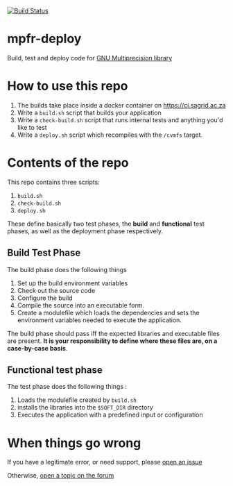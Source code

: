 [![Build Status](https://ci.sagrid.ac.za/buildStatus/icon?job=mpfr-deploy)](https://ci.sagrid.ac.za/job/mpfr-deploy)

# mpfr-deploy

Build, test and deploy code for [GNU Multiprecision library](http://www.mpfr.org/)

# How to use this repo

  1. The builds take place inside a docker container on https://ci.sagrid.ac.za
  1. Write a `build.sh` script that builds your application
  1. Write a `check-build.sh` script that runs internal tests and anything you'd like to test
  1. Write a `deploy.sh` script which recompiles with the `/cvmfs` target.

# Contents of the repo

This repo contains three scripts:

  1. `build.sh`
  2. `check-build.sh`
  3. `deploy.sh`

These define basically two test phases, the **build** and **functional** test phases, as well as the deployment phase respectively.

## Build Test Phase

The build phase does the following things

  1. Set up the build environment variables
  2. Check out the source code
  3. Configure the build
  4. Compile the source into an executable form.
  5. Create a modulefile which loads the dependencies and sets the environment variables needed to execute the application.

The build phase should pass iff the expected libraries and executable files are present. **It is your responsibility to define where these files are, on a case-by-case basis**.

## Functional test phase

The test phase does the following things :

  1. Loads the modulefile created by `build.sh`
  1. installs the libraries into the `$SOFT_DIR` directory
  2. Executes the application with a predefined input or configuration


# When things go wrong

If you have a legitimate error, or need support, please [open an issue](../../issues)

Otherwise, [open a topic on the forum](https://discourse.sci-gaia.eu)
